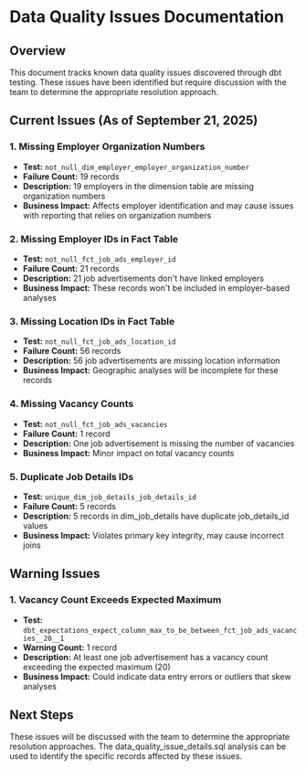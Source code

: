 # Data Quality Issues Documentation

## Overview
This document tracks known data quality issues discovered through dbt testing. These issues have been identified but require discussion with the team to determine the appropriate resolution approach.

## Current Issues (As of September 21, 2025)

### 1. Missing Employer Organization Numbers
- **Test:** `not_null_dim_employer_employer_organization_number`
- **Failure Count:** 19 records
- **Description:** 19 employers in the dimension table are missing organization numbers
- **Business Impact:** Affects employer identification and may cause issues with reporting that relies on organization numbers

### 2. Missing Employer IDs in Fact Table
- **Test:** `not_null_fct_job_ads_employer_id`
- **Failure Count:** 21 records
- **Description:** 21 job advertisements don't have linked employers
- **Business Impact:** These records won't be included in employer-based analyses

### 3. Missing Location IDs in Fact Table
- **Test:** `not_null_fct_job_ads_location_id`
- **Failure Count:** 56 records
- **Description:** 56 job advertisements are missing location information
- **Business Impact:** Geographic analyses will be incomplete for these records

### 4. Missing Vacancy Counts
- **Test:** `not_null_fct_job_ads_vacancies`
- **Failure Count:** 1 record
- **Description:** One job advertisement is missing the number of vacancies
- **Business Impact:** Minor impact on total vacancy counts

### 5. Duplicate Job Details IDs
- **Test:** `unique_dim_job_details_job_details_id`
- **Failure Count:** 5 records
- **Description:** 5 records in dim_job_details have duplicate job_details_id values
- **Business Impact:** Violates primary key integrity, may cause incorrect joins

## Warning Issues

### 1. Vacancy Count Exceeds Expected Maximum
- **Test:** `dbt_expectations_expect_column_max_to_be_between_fct_job_ads_vacancies__20__1`
- **Warning Count:** 1 record
- **Description:** At least one job advertisement has a vacancy count exceeding the expected maximum (20)
- **Business Impact:** Could indicate data entry errors or outliers that skew analyses

## Next Steps

These issues will be discussed with the team to determine the appropriate resolution approaches. The data_quality_issue_details.sql analysis can be used to identify the specific records affected by these issues.